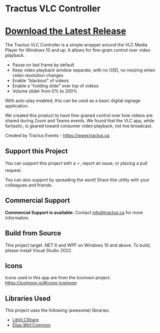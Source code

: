 # Tractus VLC Controller

# [Download the Latest Release](https://github.com/eliaspuurunen/Tractus.VlcController/releases)

The Tractus VLC Controller is a simple wrapper around the VLC Media Player for Windows 10 and up. It allows for fine-grain control over video playback. 

- Pause on last frame by default
- Keep video playback window separate, with no OSD, no resizing when video resolution changes
- Enable "blackout" of videos
- Enable a "holding slide" over top of videos
- Volume slider from 0% to 200%

With auto-play enabled, this can be used as a basic digital signage application.

We created this product to have fine-graned control over how videos are shared during Zoom and Teams events. We found that the VLC app, while fantastic, is geared toward consumer video playback, not live broadcast.

Created by Tractus Events - https://www.tractus.ca.

## Support this Project

You can support this project with a ⭐, report an issue, or placing a pull request.

You can also support by spreading the word! Share this utility with your colleagues and friends.

## Commercial Support

**Commercial Support is available.** Contact info@tractus.ca for more information.

## Build from Source

This project target .NET 6 and WPF on Windows 10 and above. To build, please install Visual Studio 2022.

## Icons

Icons used in this app are from the Icomoon project. https://icomoon.io/#icons-icomoon

## Libraries Used

This project uses the following (awesome) libraries:

- [LibVLCSharp](https://code.videolan.org/videolan/LibVLCSharp)
- [Elias.Wpf.Common](https://www.nuget.org/packages/Elias.Wpf.Common/1.0.0)
